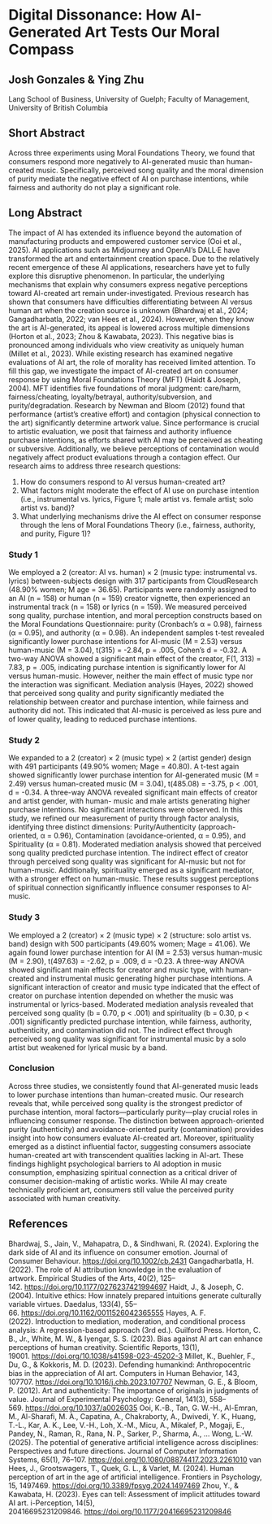 # Digital Dissonance: How AI-Generated Art Tests Our Moral Compass
## Josh Gonzales & Ying Zhu
Lang School of Business, University of Guelph; Faculty of Management, University of British Columbia 

## Short Abstract
Across three experiments using Moral Foundations Theory, we found that consumers respond more negatively to AI-generated music than human-created music. Specifically, perceived song quality and the moral dimension of purity mediate the negative effect of AI on purchase intentions, while fairness and authority do not play a significant role.
## Long Abstract
The impact of AI has extended its influence beyond the automation of manufacturing products and empowered customer service (Ooi et al., 2025). AI applications such as Midjourney and OpenAI’s DALL·E have transformed the art and entertainment creation space. Due to the relatively recent emergence of these AI applications, researchers have yet to fully explore this disruptive phenomenon. In particular, the underlying mechanisms that explain why consumers express negative perceptions toward AI-created art remain under-investigated. 
Previous research has shown that consumers have difficulties differentiating between AI versus human art when the creation source is unknown (Bhardwaj et al., 2024; Gangadharbatla, 2022; van Hees et al., 2024). However, when they know the art is AI-generated, its appeal is lowered across multiple dimensions (Horton et al., 2023; Zhou & Kawabata, 2023). This negative bias is pronounced among individuals who view creativity as uniquely human (Millet et al., 2023). 
While existing research has examined negative evaluations of AI art, the role of morality has received limited attention. To fill this gap, we investigate the impact of AI-created art on consumer response by using Moral Foundations Theory (MFT) (Haidt & Joseph, 2004). MFT identifies five foundations of moral judgment: care/harm, fairness/cheating, loyalty/betrayal, authority/subversion, and purity/degradation. Research by Newman and Bloom (2012) found that performance (artist’s creative effort) and contagion (physical connection to the art) significantly determine artwork value. Since performance is crucial to artistic evaluation, we posit that fairness and authority influence purchase intentions, as efforts shared with AI may be perceived as cheating or subversive. Additionally, we believe perceptions of contamination would negatively affect product evaluations through a contagion effect.
Our research aims to address three research questions: 
1. How do consumers respond to AI versus human-created art?
2. What factors might moderate the effect of AI use on purchase intention (i.e., instrumental vs. lyrics, Figure 1; male artist vs. female artist; solo artist vs. band)?
3. What underlying mechanisms drive the AI effect on consumer response through the lens of Moral Foundations Theory (i.e., fairness, authority, and purity, Figure 1)? 
### Study 1
We employed a 2 (creator: AI vs. human) × 2 (music type: instrumental vs. lyrics) between-subjects design with 317 participants from CloudResearch (48.90% women; M age = 36.65). Participants were randomly assigned to an AI (n = 158) or human (n = 159) creator vignette, then experienced an instrumental track (n = 158) or lyrics (n = 159). We measured perceived song quality, purchase intention, and moral perception constructs based on the Moral Foundations Questionnaire: purity (Cronbach’s α = 0.98), fairness (α = 0.95), and authority (α = 0.98). 
An independent samples t-test revealed significantly lower purchase intentions for AI-music (M = 2.53) versus human-music (M = 3.04), t(315) = -2.84, p = .005, Cohen’s d = -0.32. A two-way ANOVA showed a significant main effect of the creator, F(1, 313) = 7.83, p = .005, indicating purchase intention is significantly lower for AI versus human-music. However, neither the main effect of music type nor the interaction was significant.
Mediation analysis (Hayes, 2022) showed that perceived song quality and purity significantly mediated the relationship between creator and purchase intention, while fairness and authority did not. This indicated that AI-music is perceived as less pure and of lower quality, leading to reduced purchase intentions.
### Study 2 
We expanded to a 2 (creator) × 2 (music type) × 2 (artist gender) design with 491 participants (49.90% women; Mage = 40.80). A t-test again showed significantly lower purchase intention for AI-generated music (M = 2.49) versus human-created music (M = 3.04), t(485.08) = -3.75, p < .001, d = -0.34. A three-way ANOVA revealed significant main effects of creator and artist gender, with human- music and male artists generating higher purchase intentions. No significant interactions were observed.
In this study, we refined our measurement of purity through factor analysis, identifying three distinct dimensions: Purity/Authenticity (approach-oriented, α = 0.96), Contamination (avoidance-oriented, α = 0.95), and Spirituality (α = 0.81). Moderated mediation analysis showed that perceived song quality predicted purchase intention. The indirect effect of creator through perceived song quality was significant for AI-music but not for human-music. Additionally, spirituality emerged as a significant mediator, with a stronger effect on human-music. These results suggest perceptions of spiritual connection significantly influence consumer responses to AI-music.
### Study 3 
We employed a 2 (creator) × 2 (music type) × 2 (structure: solo artist vs. band) design with 500 participants (49.60% women; Mage = 41.06). We again found lower purchase intention for AI (M = 2.53) versus human-music (M = 2.90), t(497.63) = -2.62, p = .009, d = -0.23. A three-way ANOVA showed significant main effects for creator and music type, with human-created and instrumental music generating higher purchase intentions. A significant interaction of creator and music type indicated that the effect of creator on purchase intention depended on whether the music was instrumental or lyrics-based.
Moderated mediation analysis revealed that perceived song quality (b = 0.70, p < .001) and spirituality (b = 0.30, p < .001) significantly predicted purchase intention, while fairness, authority, authenticity, and contamination did not. The indirect effect through perceived song quality was significant for instrumental music by a solo artist but weakened for lyrical music by a band.
### Conclusion 
Across three studies, we consistently found that AI-generated music leads to lower purchase intentions than human-created music. Our research reveals that, while perceived song quality is the strongest predictor of purchase intention, moral factors—particularly purity—play crucial roles in influencing consumer response. The distinction between approach-oriented purity (authenticity) and avoidance-oriented purity (contamination) provides insight into how consumers evaluate AI-created art. Moreover, spirituality emerged as a distinct influential factor, suggesting consumers associate human-created art with transcendent qualities lacking in AI-art. These findings highlight psychological barriers to AI adoption in music consumption, emphasizing spiritual connection as a critical driver of consumer decision-making of artistic works. While AI may create technically proficient art, consumers still value the perceived purity associated with human creativity.
 
## References
Bhardwaj, S., Jain, V., Mahapatra, D., & Sindhwani, R. (2024). Exploring the dark side of AI and its influence on consumer emotion. Journal of Consumer Behaviour. https://doi.org/10.1002/cb.2431
Gangadharbatla, H. (2022). The role of AI attribution knowledge in the evaluation of artwork. Empirical Studies of the Arts, 40(2), 125–142. https://doi.org/10.1177/0276237421994697
Haidt, J., & Joseph, C. (2004). Intuitive ethics: How innately prepared intuitions generate culturally variable virtues. Daedalus, 133(4), 55–66. https://doi.org/10.1162/0011526042365555
Hayes, A. F. (2022). Introduction to mediation, moderation, and conditional process analysis: A regression-based approach (3rd ed.). Guilford Press.
Horton, C. B., Jr., White, M. W., & Iyengar, S. S. (2023). Bias against AI art can enhance perceptions of human creativity. Scientific Reports, 13(1), 19001. https://doi.org/10.1038/s41598-023-45202-3
Millet, K., Buehler, F., Du, G., & Kokkoris, M. D. (2023). Defending humankind: Anthropocentric bias in the appreciation of AI art. Computers in Human Behavior, 143, 107707. https://doi.org/10.1016/j.chb.2023.107707
Newman, G. E., & Bloom, P. (2012). Art and authenticity: The importance of originals in judgments of value. Journal of Experimental Psychology: General, 141(3), 558–569. https://doi.org/10.1037/a0026035
Ooi, K.-B., Tan, G. W.-H., Al-Emran, M., Al-Sharafi, M. A., Capatina, A., Chakraborty, A., Dwivedi, Y. K., Huang, T.-L., Kar, A. K., Lee, V.-H., Loh, X.-M., Micu, A., Mikalef, P., Mogaji, E., Pandey, N., Raman, R., Rana, N. P., Sarker, P., Sharma, A., … Wong, L.-W. (2025). The potential of generative artificial intelligence across disciplines: Perspectives and future directions. Journal of Computer Information Systems, 65(1), 76–107. https://doi.org/10.1080/08874417.2023.2261010
van Hees, J., Grootswagers, T., Quek, G. L., & Varlet, M. (2024). Human perception of art in the age of artificial intelligence. Frontiers in Psychology, 15, 1497469. https://doi.org/10.3389/fpsyg.2024.1497469
Zhou, Y., & Kawabata, H. (2023). Eyes can tell: Assessment of implicit attitudes toward AI art. i-Perception, 14(5), 20416695231209846. https://doi.org/10.1177/20416695231209846
